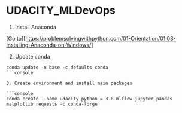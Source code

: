 # UDACITY_MLDevOps

1. Install Anaconda

[Go to][https://problemsolvingwithpython.com/01-Orientation/01.03-Installing-Anaconda-on-Windows/]

2. Update conda

```console
conda update -n base -c defaults conda
```console

3. Create environment and install main packages

```console
conda create --name udacity python = 3.8 mlflow jupyter pandas matplotlib requests -c conda-forge
```
